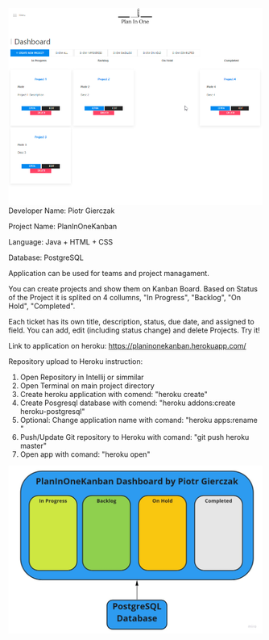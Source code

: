 ![](images/screenShotPlanInOne.png)
Developer Name: Piotr Gierczak

Project Name: PlanInOneKanban

Language: Java + HTML + CSS

Database: PostgreSQL

Application can be used for teams and project managament.

You can create projects and show them on Kanban Board.
Based on Status of the Project it is splited on 4 collumns, "In Progress", "Backlog", "On Hold", "Completed".

Each ticket has its own title, description, status, due date, and assigned to field. You can add, edit (including status change) and delete Projects.
Try it!

Link to application on heroku: https://planinonekanban.herokuapp.com/

Repository upload to Heroku instruction:
1. Open Repository in Intellij or simmilar
2. Open Terminal on main project directory
3. Create heroku application with comend: "heroku create"
4. Create Posgresql database with comend: "heroku addons:create heroku-postgresql"
5. Optional: Change application name with comand: "heroku apps:rename <new app name>"
6. Push/Update Git repository to Heroku with comand: "git push heroku master"
7. Open app with comand: "heroku open"


![](images/PlanInOneKanbanDiagram.jpg)



